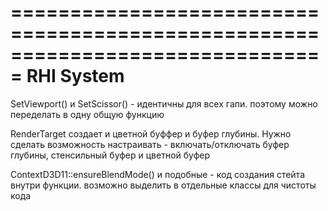 ﻿===============================================================================
RHI System
===============================================================================
SetViewport() и SetScissor() - идентичны для всех гапи. поэтому можно переделать в одну общую функцию

RenderTarget создает и цветной буффер и буфер глубины. Нужно сделать возможность настраивать - включать/отключать буфер глубины, стенсильный буфер и цветной буфер

ContextD3D11::ensureBlendMode() и подобные - код создания стейта внутри функции. возможно выделить в отдельные классы для чистоты кода